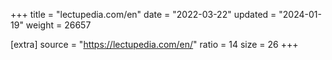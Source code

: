 +++
title = "lectupedia.com/en"
date = "2022-03-22"
updated = "2024-01-19"
weight = 26657

[extra]
source = "https://lectupedia.com/en/"
ratio = 14
size = 26
+++

